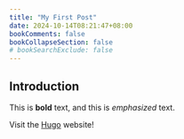 ```yaml
---
title: "My First Post"
date: 2024-10-14T08:21:47+08:00
bookComments: false
bookCollapseSection: false
# bookSearchExclude: false
---
```


## Introduction

This is **bold** text, and this is *emphasized* text.

Visit the [Hugo](https://gohugo.io) website!